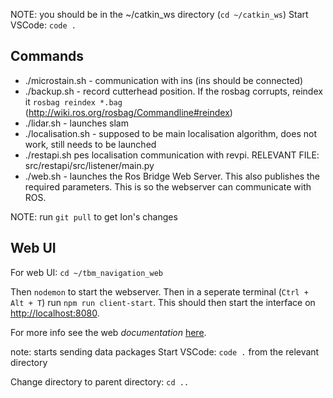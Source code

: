 NOTE: you should be in the ~/catkin_ws directory (`cd ~/catkin_ws`)
Start VSCode: `code .`

## Commands
- ./microstain.sh - communication with ins (ins should be connected)
- ./backup.sh - record cutterhead position.
    If the rosbag corrupts, reindex it `rosbag reindex *.bag` (http://wiki.ros.org/rosbag/Commandline#reindex)
- ./lidar.sh - launches slam 
- ./localisation.sh - supposed to be main localisation algorithm, does not work, still needs to be launched
- ./restapi.sh pes localisation communication with revpi.
RELEVANT FILE: src/restapi/src/listener/main.py
- ./web.sh - launches the Ros Bridge Web Server. This also publishes the required parameters. This is so the webserver can communicate with ROS.
  
NOTE: run `git pull` to get Ion's changes

## Web UI

For web UI: `cd ~/tbm_navigation_web`

Then `nodemon` to start the webserver. Then in a seperate terminal (`Ctrl + Alt + T`) run `npm run client-start`. This should then start the interface on [http://localhost:8080](`http://localhost:8080`).

For more info see the web *documentation* [here](https://github.com/aaronp18/tbm_navigation_web).

note: starts sending data packages
Start VSCode: `code .` from the relevant directory

Change directory to parent directory: `cd ..`
